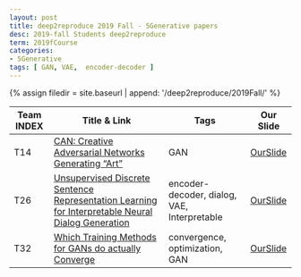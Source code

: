 ```yaml
---
layout: post
title: deep2reproduce 2019 Fall - 5Generative papers 
desc: 2019-fall Students deep2reproduce
term: 2019fCourse
categories:
- 5Generative
tags: [ GAN, VAE,  encoder-decoder ]
---
```



{% assign filedir =  site.baseurl  | append: '/deep2reproduce/2019Fall/' %}





|Team INDEX     |Title  & Link  |  Tags |  Our Slide | 
|------|----------------------------|----------|----------|
|T14   | [CAN: Creative Adversarial Networks Generating “Art”](https://arxiv.org/abs/1706.07068)| GAN | [OurSlide]({{filedir}}/T14_Ashe_Williamwa6gz_creative-GAN.pdf) | 
|T26   | [Unsupervised Discrete Sentence Representation Learning for Interpretable Neural Dialog Generation](https://arxiv.org/abs/1804.08069)| encoder-decoder, dialog,  VAE, Interpretable | [OurSlide]({{filedir}}/T26_sl2kd_Interpretable_Neural_Dialog_Generation.pdf) | 
|T32   | [Which Training Methods for GANs do actually Converge](https://arxiv.org/abs/1801.04406)| convergence, optimization, GAN  | [OurSlide]({{filedir}}/T32Cheng_Kaimingkc4jd_WhyTrainGANconverge.pdf) | 
